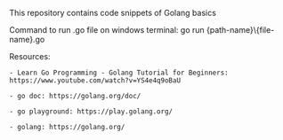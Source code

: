 This repository contains code snippets of Golang basics

Command to run .go file on windows terminal: go run {path-name}\\{file-name}.go

Resources:

    - Learn Go Programming - Golang Tutorial for Beginners: https://www.youtube.com/watch?v=YS4e4q9oBaU

    - go doc: https://golang.org/doc/

    - go playground: https://play.golang.org/
    
    - golang: https://golang.org/